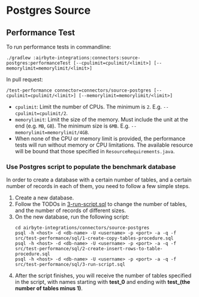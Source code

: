 # Postgres Source

## Performance Test

To run performance tests in commandline:

```shell
./gradlew :airbyte-integrations:connectors:source-postgres:performanceTest [--cpulimit=cpulimit/<limit>] [--memorylimit=memorylimit/<limit>]
```

In pull request:

```shell
/test-performance connector=connectors/source-postgres [--cpulimit=cpulimit/<limit>] [--memorylimit=memorylimit/<limit>]
```

- `cpulimit`: Limit the number of CPUs. The minimum is `2`. E.g. `--cpulimit=cpulimit/2`.
- `memorylimit`: Limit the size of the memory. Must include the unit at the end (e.g. `MB`, `GB`).
  The minimum size is `6MB`. E.g. `--memorylimit=memorylimit/4GB`.
- When none of the CPU or memory limit is provided, the performance tests will run without memory or
  CPU limitations. The available resource will be bound that those specified in
  `ResourceRequirements.java`.

### Use Postgres script to populate the benchmark database

In order to create a database with a certain number of tables, and a certain number of records in
each of them, you need to follow a few simple steps.

1. Create a new database.
2. Follow the TODOs in [3-run-script.sql](src/test-performance/sql/3-run-script.sql) to change the
   number of tables, and the number of records of different sizes.
3. On the new database, run the following script:
   ```shell
   cd airbyte-integrations/connectors/source-postgres
   psql -h <host> -d <db-name> -U <username> -p <port> -a -q -f src/test-performance/sql/1-create-copy-tables-procedure.sql
   psql -h <host> -d <db-name> -U <username> -p <port> -a -q -f src/test-performance/sql/2-create-insert-rows-to-table-procedure.sql
   psql -h <host> -d <db-name> -U <username> -p <port> -a -q -f src/test-performance/sql/3-run-script.sql
   ```
4. After the script finishes, you will receive the number of tables specified in the script, with
   names starting with **test_0** and ending with **test\_(the number of tables minus 1)**.
